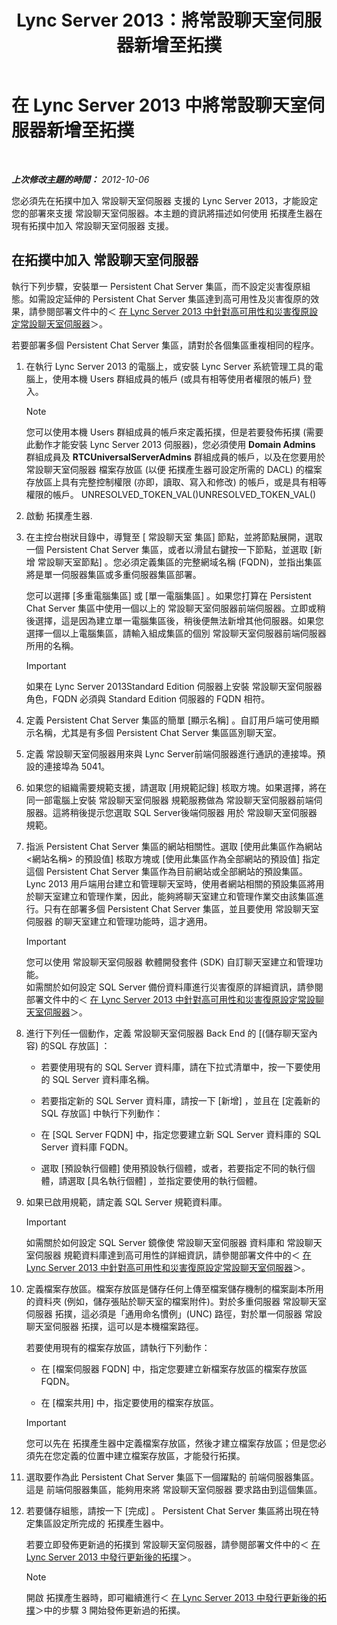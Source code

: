 ﻿---
title: Lync Server 2013：將常設聊天室伺服器新增至拓撲
TOCTitle: 將常設聊天室伺服器新增至拓撲
ms:assetid: 8389b307-8c17-4e45-b3b5-5dc9fcfc2ffb
ms:mtpsurl: https://technet.microsoft.com/zh-tw/library/JJ205049(v=OCS.15)
ms:contentKeyID: 49291517
ms.date: 08/10/2015
mtps_version: v=OCS.15
ms.translationtype: HT
---

# 在 Lync Server 2013 中將常設聊天室伺服器新增至拓撲

 

_**上次修改主題的時間：** 2012-10-06_

您必須先在拓撲中加入 常設聊天室伺服器 支援的 Lync Server 2013，才能設定您的部署來支援 常設聊天室伺服器。本主題的資訊將描述如何使用 拓撲產生器在現有拓撲中加入 常設聊天室伺服器 支援。

## 在拓撲中加入 常設聊天室伺服器

執行下列步驟，安裝單一 Persistent Chat Server 集區，而不設定災害復原組態。如需設定延伸的 Persistent Chat Server 集區達到高可用性及災害復原的效果，請參閱部署文件中的＜ [在 Lync Server 2013 中針對高可用性和災害復原設定常設聊天室伺服器](lync-server-2013-configuring-persistent-chat-server-for-high-availability-and-disaster-recovery.md)＞。

若要部署多個 Persistent Chat Server 集區，請對於各個集區重複相同的程序。

1.  在執行 Lync Server 2013 的電腦上，或安裝 Lync Server 系統管理工具的電腦上，使用本機 Users 群組成員的帳戶 (或具有相等使用者權限的帳戶) 登入。
    
    > [!NOTE]  
    > 您可以使用本機 Users 群組成員的帳戶來定義拓撲，但是若要發佈拓撲 (需要此動作才能安裝 Lync Server 2013 伺服器)，您必須使用 <strong>Domain Admins</strong> 群組成員及 <strong>RTCUniversalServerAdmins</strong> 群組成員的帳戶，以及在您要用於 常設聊天室伺服器 檔案存放區 (以便 拓撲產生器可設定所需的 DACL) 的檔案存放區上具有完整控制權限 (亦即，讀取、寫入和修改) 的帳戶，或是具有相等權限的帳戶。 UNRESOLVED_TOKEN_VAL()UNRESOLVED_TOKEN_VAL()
    


2.  啟動 拓撲產生器.

3.  在主控台樹狀目錄中，導覽至 \[ 常設聊天室 集區\] 節點，並將節點展開，選取一個 Persistent Chat Server 集區，或者以滑鼠右鍵按一下節點，並選取 \[新增 常設聊天室節點\] 。您必須定義集區的完整網域名稱 (FQDN)，並指出集區將是單一伺服器集區或多重伺服器集區部署。
    
    您可以選擇 \[多重電腦集區\] 或 \[單一電腦集區\] 。如果您打算在 Persistent Chat Server 集區中使用一個以上的 常設聊天室伺服器前端伺服器。立即或稍後選擇，這是因為建立單一電腦集區後，稍後便無法新增其他伺服器。如果您選擇一個以上電腦集區，請輸入組成集區的個別 常設聊天室伺服器前端伺服器所用的名稱。
    
    > [!IMPORTANT]  
    > 如果在 Lync Server 2013Standard Edition 伺服器上安裝 常設聊天室伺服器 角色，FQDN 必須與 Standard Edition 伺服器的 FQDN 相符。
    


4.  定義 Persistent Chat Server 集區的簡單 \[顯示名稱\] 。自訂用戶端可使用顯示名稱，尤其是有多個 Persistent Chat Server 集區區別聊天室。

5.  定義 常設聊天室伺服器用來與 Lync Server前端伺服器進行通訊的連接埠。預設的連接埠為 5041。

6.  如果您的組織需要規範支援，請選取 \[用規範記錄\] 核取方塊。如果選擇，將在同一部電腦上安裝 常設聊天室伺服器 規範服務做為 常設聊天室伺服器前端伺服器。這將稍後提示您選取 SQL Server後端伺服器 用於 常設聊天室伺服器 規範。

7.  指派 Persistent Chat Server 集區的網站相關性。選取 \[使用此集區作為網站 \<網站名稱\> 的預設值\] 核取方塊或 \[使用此集區作為全部網站的預設值\] 指定這個 Persistent Chat Server 集區作為目前網站或全部網站的預設集區。 Lync 2013 用戶端用台建立和管理聊天室時，使用者網站相關的預設集區將用於聊天室建立和管理作業，因此，能夠將聊天室建立和管理作業交由該集區進行。只有在部署多個 Persistent Chat Server 集區，並且要使用 常設聊天室伺服器 的聊天室建立和管理功能時，這才適用。
    
    > [!IMPORTANT]  
    > 您可以使用 常設聊天室伺服器 軟體開發套件 (SDK) 自訂聊天室建立和管理功能。<br />
    > 如需關於如何設定 SQL Server 備份資料庫進行災害復原的詳細資訊，請參閱部署文件中的＜ <a href="lync-server-2013-configuring-persistent-chat-server-for-high-availability-and-disaster-recovery.md">在 Lync Server 2013 中針對高可用性和災害復原設定常設聊天室伺服器</a>＞。


8.  進行下列任一個動作，定義 常設聊天室伺服器 Back End 的 \[(儲存聊天室內容) 的SQL 存放區\] ：
    
      - 若要使用現有的 SQL Server 資料庫，請在下拉式清單中，按一下要使用的 SQL Server 資料庫名稱。
    
      - 若要指定新的 SQL Server 資料庫，請按一下 \[新增\] ，並且在 \[定義新的 SQL 存放區\] 中執行下列動作：
    
    <!-- end list -->
    
      - 在 \[SQL Server FQDN\] 中，指定您要建立新 SQL Server 資料庫的 SQL Server 資料庫 FQDN。
    
      - 選取 \[預設執行個體\] 使用預設執行個體，或者，若要指定不同的執行個體，請選取 \[具名執行個體\] ，並指定要使用的執行個體。

9.  如果已啟用規範，請定義 SQL Server 規範資料庫。
    
    > [!IMPORTANT]  
    > 如需關於如何設定 SQL Server 鏡像使 常設聊天室伺服器 資料庫和 常設聊天室伺服器 規範資料庫達到高可用性的詳細資訊，請參閱部署文件中的＜ <a href="lync-server-2013-configuring-persistent-chat-server-for-high-availability-and-disaster-recovery.md">在 Lync Server 2013 中針對高可用性和災害復原設定常設聊天室伺服器</a>＞。
    


10. 定義檔案存放區。檔案存放區是儲存任何上傳至檔案儲存機制的檔案副本所用的資料夾 (例如，儲存張貼於聊天室的檔案附件)。對於多重伺服器 常設聊天室伺服器 拓撲，這必須是「通用命名慣例」(UNC) 路徑，對於單一伺服器 常設聊天室伺服器 拓撲，這可以是本機檔案路徑。
    
    若要使用現有的檔案存放區，請執行下列動作：
    
      - 在 \[檔案伺服器 FQDN\] 中，指定您要建立新檔案存放區的檔案存放區 FQDN。
    
      - 在 \[檔案共用\] 中，指定要使用的檔案存放區。
    
    > [!IMPORTANT]  
    > 您可以先在 拓撲產生器中定義檔案存放區，然後才建立檔案存放區；但是您必須先在您定義的位置中建立檔案存放區，才能發行拓撲。
    


11. 選取要作為此 Persistent Chat Server 集區下一個躍點的 前端伺服器集區。這是 前端伺服器集區，能夠用來將 常設聊天室伺服器 要求路由到這個集區。

12. 若要儲存組態，請按一下 \[完成\] 。 Persistent Chat Server 集區將出現在特定集區設定所完成的 拓撲產生器中。
    
    若要立即發佈更新過的拓撲到 常設聊天室伺服器，請參閱部署文件中的＜ [在 Lync Server 2013 中發行更新後的拓撲](lync-server-2013-publish-the-updated-topology.md)＞。
    
    > [!NOTE]  
    > 開啟 拓撲產生器時，即可繼續進行＜ <a href="lync-server-2013-publish-the-updated-topology.md">在 Lync Server 2013 中發行更新後的拓撲</a>＞中的步驟 3 開始發佈更新過的拓撲。
    

